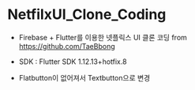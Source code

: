 # NetfilxUI_Clone_Coding

* Firebase + Flutter를 이용한 넷플릭스 UI 클론 코딩 from https://github.com/TaeBbong

* SDK : Flutter SDK 1.12.13+hotfix.8

* Flatbutton이 없어져서 Textbutton으로 변경
